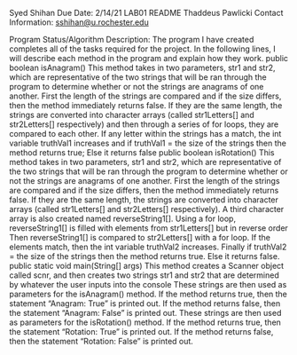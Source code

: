 Syed Shihan 							Due Date: 2/14/21
LAB01 README						Thaddeus Pawlicki
Contact Information: sshihan@u.rochester.edu

Program Status/Algorithm Description:
The program I have created completes all of the tasks required for the project. In the following lines, I will describe each method in the program and explain how they work.
public boolean isAnagram() 
This method takes in two parameters, str1 and str2, which are representative of the two strings that will be ran through the program to determine whether or not the strings are anagrams of one another.
First the length of the strings are compared and if the size differs, then the method immediately returns false.
If they are the same length, the strings are converted into character arrays (called str1Letters[] and str2Letters[] respectively) and then through a series of for loops, they are compared to each other.
If any letter within the strings has a match, the int variable truthVal1 increases and if truthVal1 = the size of the strings then the method returns true;
Else it returns false
public boolean isRotation()
This method takes in two parameters, str1 and str2, which are representative of the two strings that will be ran through the program to determine whether or not the strings are anagrams of one another.
First the length of the strings are compared and if the size differs, then the method immediately returns false.
If they are the same length, the strings are converted into character arrays (called str1Letters[] and str2Letters[] respectively). A third character array is also created named reverseString1[].
Using a for loop, reverseString1[] is filled with elements from str1Letters[] but in reverse order
Then reverseString1[] is compared to str2Letters[] with a for loop. If the elements match, then the int variable truthVal2 increases.
Finally if truthVal2 = the size of the strings then the method returns true.
Else it returns false.
public static void main(String[] args)
This method creates a Scanner object called scnr, and then creates two strings str1 and str2 that are determined by whatever the user inputs into the console
These strings are then used as parameters for the isAnagram() method. If the method returns true, then the statement “Anagram: True” is printed out. If the method returns false, then the statement “Anagram: False” is printed out.
These strings are then used as parameters for the isRotation() method. If the method returns true, then the statement “Rotation: True” is printed out. If the method returns false, then the statement “Rotation: False” is printed out.
